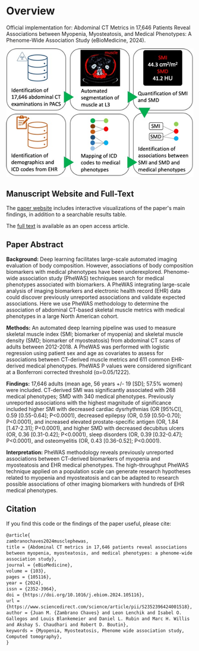 # Overview
Official implementation for: Abdominal CT Metrics in 17,646 Patients Reveal Associations between Myopenia, Myosteatosis, and Medical Phenotypes: A Phenome-Wide Association Study (eBioMedicine, 2024).

![overview figure](figures/overview_figure.jpg)

## Manuscript Website and Full-Text

The [paper website](https://musclephewas.github.io) includes interactive visualizations of the paper's main findings, in addition to a searchable results table.

The [full text](https://doi.org/10.1016/j.ebiom.2024.105116) is available as an open access article.

## Paper Abstract

**Background:** Deep learning facilitates large-scale automated imaging evaluation of body composition. However, associations of body composition biomarkers with medical phenotypes have been underexplored. Phenome-wide association study (PheWAS) techniques search for medical phenotypes associated with biomarkers. A PheWAS integrating large-scale analysis of imaging biomarkers and electronic health record (EHR) data could discover previously unreported associations and validate expected associations. Here we use PheWAS methodology to determine the association of abdominal CT-based skeletal muscle metrics with medical phenotypes in a large North American cohort.

**Methods:** An automated deep learning pipeline was used to measure skeletal muscle index (SMI; biomarker of myopenia) and skeletal muscle density (SMD; biomarker of myosteatosis) from abdominal CT scans of adults between 2012-2018. A PheWAS was performed with logistic regression using patient sex and age as covariates to assess for associations between CT-derived muscle metrics and 611 common EHR-derived medical phenotypes. PheWAS P values were considered significant at a Bonferroni corrected threshold (α=0.05/1222).

**Findings:** 17,646 adults (mean age, 56 years +/- 19 [SD]; 57.5% women) were included. CT-derived SMI was significantly associated with 268 medical phenotypes; SMD with 340 medical phenotypes. Previously unreported associations with the highest magnitude of significance included higher SMI with decreased cardiac dysrhythmias (OR [95%CI], 0.59 [0.55-0.64]; P<0.0001), decreased epilepsy (OR, 0.59 [0.50-0.70]; P<0.0001), and increased elevated prostate-specific antigen (OR, 1.84 [1.47-2.31]; P<0.0001), and higher SMD with decreased decubitus ulcers (OR, 0.36 [0.31-0.42]; P<0.0001), sleep disorders (OR, 0.39 [0.32-0.47]; P<0.0001), and osteomyelitis (OR, 0.43 [0.36-0.52]; P<0.0001).

**Interpretation:** PheWAS methodology reveals previously unreported associations between CT-derived biomarkers of myopenia and myosteatosis and EHR medical phenotypes. The high-throughput PheWAS technique applied on a population scale can generate research hypotheses related to myopenia and myosteatosis and can be adapted to research possible associations of other imaging biomarkers with hundreds of EHR medical phenotypes.

## Citation

If you find this code or the findings of the paper useful, please cite:

```
@article{
zambranochaves2024musclephewas,
title = {Abdominal CT metrics in 17,646 patients reveal associations between myopenia, myosteatosis, and medical phenotypes: a phenome-wide association study},
journal = {eBioMedicine},
volume = {103},
pages = {105116},
year = {2024},
issn = {2352-3964},
doi = {https://doi.org/10.1016/j.ebiom.2024.105116},
url = {https://www.sciencedirect.com/science/article/pii/S2352396424001518},
author = {Juan M. {Zambrano Chaves} and Leon Lenchik and Isabel O. Gallegos and Louis Blankemeier and Daniel L. Rubin and Marc H. Willis and Akshay S. Chaudhari and Robert D. Boutin},
keywords = {Myopenia, Myosteatosis, Phenome wide association study, Computed tomography},
}
```
